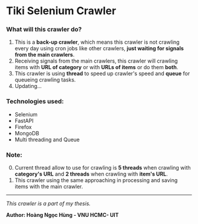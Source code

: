 # Tiki Selenium Crawler

### What will this crawler do?
1. This is a **back-up crawler**, which means this crawler is not crawling every day using cron jobs like other crawlers, **just waiting for signals from the main crawlers**.
2. Receiving signals from the main crawlers, this crawler will crawling items with **URL of category** or with **URLs of items** or do them **both**.
3. This crawler is using **thread** to speed up crawler's speed and **queue** for queueing crawling tasks.
4. Updating...

### Technologies used:
* Selenium
* FastAPI
* Firefox
* MongoDB
* Multi threading and Queue

### Note: 
0. Current thread allow to use for crawling is **5 threads** when crawling with **category's URL** and **2 threads** when crawling with **item's URL**.
1. This crawler using the same approaching in processing and saving items with the main crawler.

***
*This crawler is a part of my thesis.*

**Author: Hoàng Ngọc Hùng - VNU HCMC- UIT**